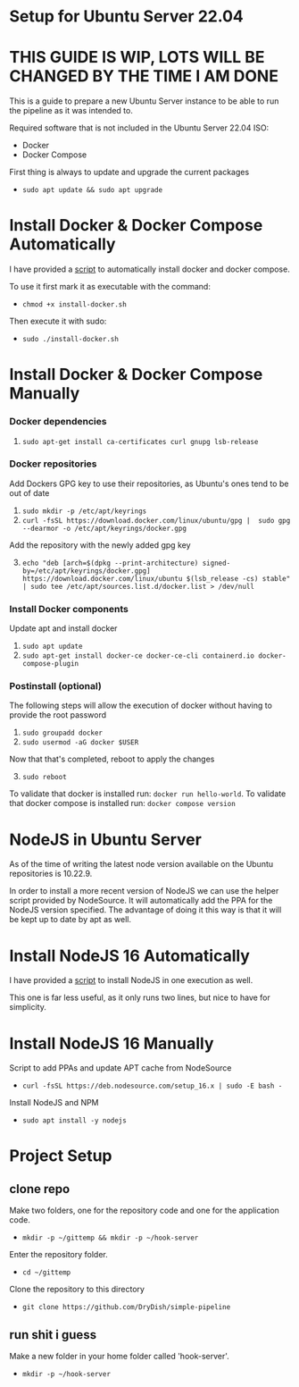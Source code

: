 # Setup for Ubuntu Server 22.04

# THIS GUIDE IS WIP, LOTS WILL BE CHANGED BY THE TIME I AM DONE

This is a guide to prepare a new Ubuntu Server instance to be able to run the pipeline as it was intended to.

Required software that is not included in the Ubuntu Server 22.04 ISO:
* Docker
* Docker Compose

First thing is always to update and upgrade the current packages

* `sudo apt update && sudo apt upgrade`


# Install Docker & Docker Compose Automatically
I have provided a [script](linux-files/scripts/install-scripts/install-docker.sh) to automatically install docker and docker compose.

To use it first mark it as executable with the command:
* `chmod +x install-docker.sh`

Then execute it with sudo:
* `sudo ./install-docker.sh`

# Install Docker & Docker Compose Manually

### Docker dependencies
1. `sudo apt-get install ca-certificates curl gnupg lsb-release`

### Docker repositories
Add Dockers GPG key to use their repositories, as Ubuntu's ones tend to be out of date

1. `sudo mkdir -p /etc/apt/keyrings`
2. `curl -fsSL https://download.docker.com/linux/ubuntu/gpg |  sudo gpg --dearmor -o /etc/apt/keyrings/docker.gpg`

Add the repository with the newly added gpg key

3. `echo "deb [arch=$(dpkg --print-architecture) signed-by=/etc/apt/keyrings/docker.gpg] https://download.docker.com/linux/ubuntu $(lsb_release -cs) stable" | sudo tee /etc/apt/sources.list.d/docker.list > /dev/null`


### Install Docker components
Update apt and install docker

1. `sudo apt update`
2. `sudo apt-get install docker-ce docker-ce-cli containerd.io docker-compose-plugin`

### Postinstall (optional)
The following steps will allow the execution of docker without having to provide the root password

1. `sudo groupadd docker`
2. `sudo usermod -aG docker $USER`

Now that that's completed, reboot to apply the changes

3. `sudo reboot`

To validate that docker is installed run: `docker run hello-world`.
To validate that docker compose is installed run: `docker compose version`


# NodeJS in Ubuntu Server
As of the time of writing the latest node version available on the Ubuntu repositories is 10.22.9.

In order to install a more recent version of NodeJS we can use the helper script provided by NodeSource. It will automatically add the PPA for the NodeJS version specified. The advantage of doing it this way is that it will be kept up to date by apt as well.

# Install NodeJS 16 Automatically
I have provided a [script](linux-files/scripts/install-scripts/install-nodejs.sh) to install NodeJS in one execution as well.

This one is far less useful, as it only runs two lines, but nice to have for simplicity.

# Install NodeJS 16 Manually
Script to add PPAs and update APT cache from NodeSource
* `curl -fsSL https://deb.nodesource.com/setup_16.x | sudo -E bash -`

Install NodeJS and NPM
* `sudo apt install -y nodejs`



# Project Setup


## clone repo
Make two folders, one for the repository code and one for the application code.
* `mkdir -p ~/gittemp && mkdir -p ~/hook-server`

Enter the repository folder.
* `cd ~/gittemp`

Clone the repository to this directory

* `git clone https://github.com/DryDish/simple-pipeline`






## run shit i guess
Make a new folder in your home folder called 'hook-server'.

* `mkdir -p ~/hook-server`

